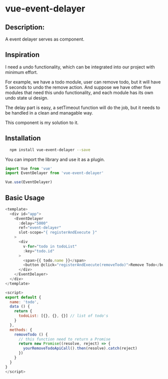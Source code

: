 # vue-event-delayer

## Description:
A event delayer serves as component.

## Inspiration
I need a undo functionality, which can be integrated into our project with minimum effort.

For example, we have a todo module, user can remove todo, but it will have 5 seconds
to undo the remove action. 
And suppose we have other five modules that need this undo functionality, and each module has
its own undo state ui design.

The delay part is easy, a setTimeout function will do the job, but it needs to be handled in 
a clean and managable way.

This component is my solution to it.

## Installation
```bash
  npm install vue-event-delayer --save
```

You can import the library and use it as a plugin.

```javascript
import Vue from 'vue'
import EventDelayer from 'vue-event-delayer'

Vue.use(EventDelayer)
```

## Basic Usage
```javascript
<template>
  <div id="app">
    <EventDelayer 
      :delay="5000" 
      ref="event-delayer" 
      slot-scope="{ registerAndExecute }"
    >
      <div 
        v-for="todo in todoList" 
        :key="todo.id"
      >
        <span>{{ todo.name }}</span>
        <button @click="registerAndExecute(removeTodo)">Remove Todo</button>
      </div>
    </EventDelayer>
  </div>
</template>

<script>
export default {
  name: 'todo',
  data () {
    return {
      todoList: [{}, {}, {}] // list of todo's 
    }
  },
  methods: {
    removeTodo () {
      // this function need to return a Promise
      return new Promise((resolve, reject) => {
        yourRemoveTodoApiCall().then(resolve).catch(reject)
      })
    }
  }
}
</script>
```
